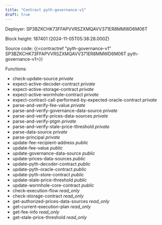 ```yaml
---
title: "Contract pyth-governance-v1"
draft: true
---
```

Deployer: SP3BZKCHK73FFAPVVRSZXMQAVV371ER8MMWD6M06T


 



Block height: 187401 (2024-11-05T05:38:28.000Z)

Source code: {{<contractref "pyth-governance-v1" SP3BZKCHK73FFAPVVRSZXMQAVV371ER8MMWD6M06T pyth-governance-v1>}}

Functions:

* check-update-source _private_
* expect-active-decoder-contract _private_
* expect-active-storage-contract _private_
* expect-active-wormhole-contract _private_
* expect-contract-call-performed-by-expected-oracle-contract _private_
* parse-and-verify-fee-value _private_
* parse-and-verify-governance-data-source _private_
* parse-and-verify-prices-data-sources _private_
* parse-and-verify-ptgm _private_
* parse-and-verify-stale-price-threshold _private_
* parse-data-source _private_
* parse-principal _private_
* update-fee-recipient-address _public_
* update-fee-value _public_
* update-governance-data-source _public_
* update-prices-data-sources _public_
* update-pyth-decoder-contract _public_
* update-pyth-oracle-contract _public_
* update-pyth-store-contract _public_
* update-stale-price-threshold _public_
* update-wormhole-core-contract _public_
* check-execution-flow _read_only_
* check-storage-contract _read_only_
* get-authorized-prices-data-sources _read_only_
* get-current-execution-plan _read_only_
* get-fee-info _read_only_
* get-stale-price-threshold _read_only_
